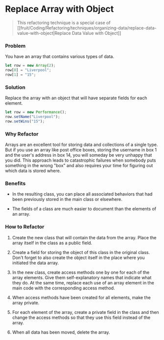 # Replace Array with Object

> This refactoring technique is a special case of [[fruit/Coding/Refactoring/techniques/organizing-data/replace-data-value-with-object|Replace Data Value with Object]]

### Problem

You have an array that contains various types of data.

```ts
let row = new Array(2);
row[0] = "Liverpool";
row[1] = "15";
```

### Solution

Replace the array with an object that will have separate fields for each element.

```ts
let row = new Performance();
row.setName("Liverpool");
row.setWins("15");
```

### Why Refactor

Arrays are an excellent tool for storing data and collections of a
single type. But if you use an array like post office boxes, storing the username in box 1 and the user's address in box 14, you will someday be very unhappy that you did. This approach leads to catastrophic failures when somebody puts something in the wrong "box" and also requires your time for figuring out which data is stored where.

### Benefits

- In the resulting class, you can place all associated behaviors that had been previously stored in the main class or elsewhere.

- The fields of a class are much easier to document than the elements of an array.

### How to Refactor

1. Create the new class that will contain the data from the array. Place the array itself in the class as a public field.

2. Create a field for storing the object of this class in the original class. Don't forget to also create the object itself in the place where you initiated the data array.

3. In the new class, create access methods one by one for each of the array elements. Give them self-explanatory names that indicate what they do. At the same time, replace each use of an array element in the main code with the corresponding access method.

4. When access methods have been created for all elements, make the array private.

5. For each element of the array, create a private field in the class and then change the access methods so that they use this field instead of the array.

6. When all data has been moved, delete the array.
